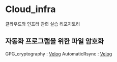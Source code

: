 # Cloud_infra
클라우드와 인프라 관련 실습 리포지토리

## 자동화 프로그램을 위한 파일 암호화
GPG_cryptography : [Velog](https://velog.io/@5p2rs5/%EB%A6%AC%EB%88%85-%EC%95%94%ED%98%B8%ED%99%94%ED%8C%8C%EC%9D%B4%EC%8D%AC-cryptography-GPG)
AutomaticRsync : [Velog](https://velog.io/@5p2rs5/%EC%98%A8%ED%94%84%EB%A0%88%EB%AF%B8%EC%8A%A4%EC%99%80-%ED%81%B4%EB%9D%BC%EC%9A%B0%EB%93%9C-%EB%8D%B0%EC%9D%B4%ED%84%B0-%EB%8F%99%EA%B8%B0%ED%99%94-%EB%A7%88%EC%8A%A4%ED%84%B0-%EC%84%9C%EB%B2%84-%EC%9E%90%EB%8F%99%ED%99%94)
